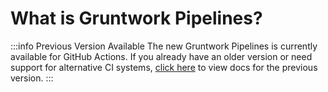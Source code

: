 # What is Gruntwork Pipelines?

:::info Previous Version Available
The new Gruntwork Pipelines is currently available for GitHub Actions. If you already have an older version or need support for alternative CI systems, [click here](../../ecs-deploy-runner/overview/) to view docs for the previous version.
:::

<!-- Placeholder for future content for Pipelines v2 -->


<!-- ##DOCS-SOURCER-START
{
  "sourcePlugin": "local-copier",
  "hash": "d525ea0452c4d7855e77c9fbbd561485"
}
##DOCS-SOURCER-END -->
